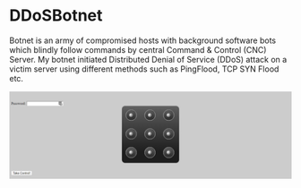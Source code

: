# DDoSBotnet

Botnet is an army of compromised hosts with background software bots which blindly follow commands by central Command & Control (CNC) Server. My botnet initiated Distributed Denial of Service (DDoS) attack on a victim server using different methods such as PingFlood, TCP SYN Flood etc.

![access](https://raw.githubusercontent.com/riteshRcH/DDoSBotnet/master/screenshots/access.png)